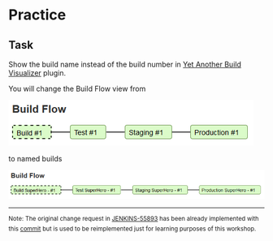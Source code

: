 # Practice

## Task

Show the build name instead of the build number in [Yet Another Build Visualizer](https://plugins.jenkins.io/yet-another-build-visualizer) plugin.

You will change the Build Flow view from

![Build Flow Before](img/yabv_before.png "Build Flow Before")

to named builds

![Build Flow After](img/yabv_after.png "Build Flow After")

---
<sup>Note: The original change request in [JENKINS-55893](https://issues.jenkins-ci.org/browse/JENKINS-55893) has been already implemented with this [commit](https://github.com/jenkinsci/yet-another-build-visualizer-plugin/commit/e23e04439b14cb3510a741e0e35a239d8c666126) but is used to be reimplemented just for learning purposes of this workshop.</sup>
